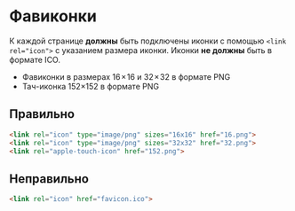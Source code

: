 # Фавиконки

К каждой странице **должны** быть подключены иконки с помощью `<link rel="icon">` с указанием размера иконки. Иконки **не должны** быть в формате ICO.

- Фавиконки в размерах 16 × 16 и 32 × 32 в формате PNG
- Тач-иконка 152×152 в формате PNG

## Правильно

```html
<link rel="icon" type="image/png" sizes="16x16" href="16.png">
<link rel="icon" type="image/png" sizes="32x32" href="32.png">
<link rel="apple-touch-icon" href="152.png">
```

## Неправильно

```html
<link rel="icon" href="favicon.ico">
```
